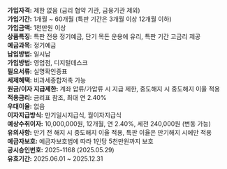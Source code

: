 **가입자격:** 제한 없음 (금리 협약 기관, 금융기관 제외)  
**가입기간:** 1개월 ~ 60개월 (특판 기간은 3개월 이상 12개월 이하)  
**가입금액:** 1천만원 이상  
**상품특징:** 특판 전용 정기예금, 단기 목돈 운용에 유리, 특판 기간 고금리 제공  
**예금과목:** 정기예금  
**납입방법:** 일시납  
**가입방법:** 영업점, 디지털데스크  
**필요서류:** 실명확인증표  
**세제혜택:** 비과세종합저축 가능  
**원금/이자 지급제한:** 계좌 압류/가압류 시 지급 제한, 중도해지 시 중도해지 이율 적용  
**적용금리:** 금리표 참조, 최대 연 2.40%  
**우대이율:** 없음  
**이자지급방식:** 만기일시지급식, 월이자지급식  
**예상수취이자:** 10,000,000원, 12개월, 연 2.40%, 세전 240,000원 (변동 가능)  
**유의사항:** 만기 전 해지 시 중도해지 이율 적용, 특판 이율은 만기해지 시에만 적용  
**예금자보호:** 예금자보호법에 따라 1인당 5천만원까지 보호  
**공시승인번호:** 2025-1168 (2025.05.29)  
**유효기간:** 2025.06.01 ~ 2025.12.31